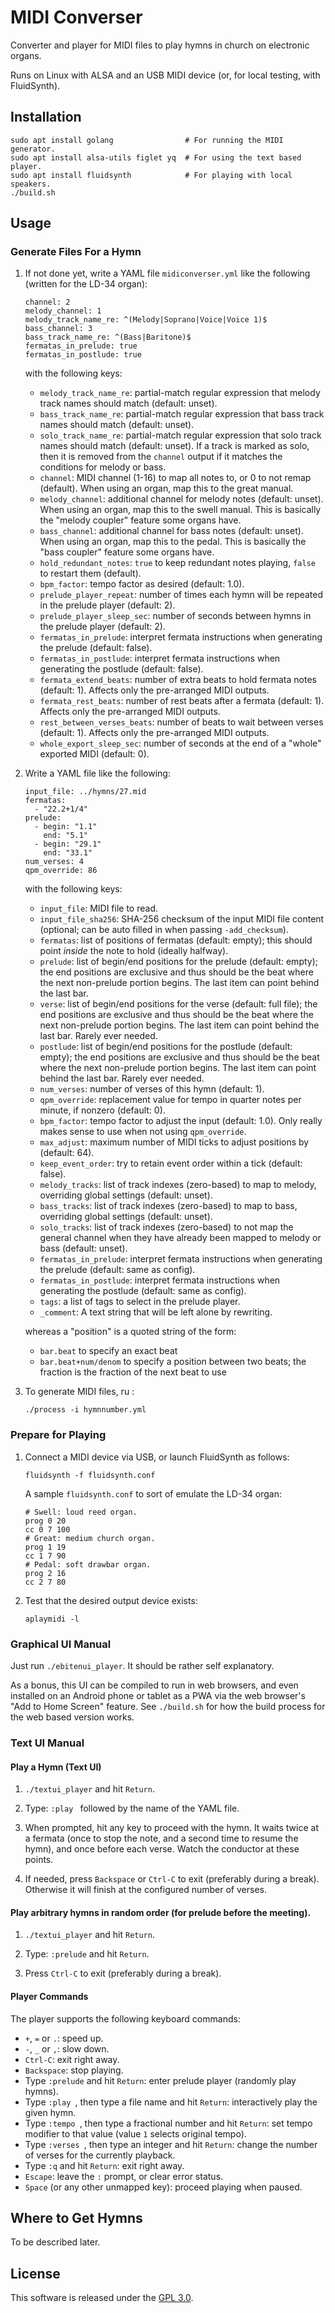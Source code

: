 # MIDI Converser

Converter and player for MIDI files to play hymns in church on
electronic organs.

Runs on Linux with ALSA and an USB MIDI device (or, for local testing,
with FluidSynth).

## Installation

    sudo apt install golang                # For running the MIDI generator.
    sudo apt install alsa-utils figlet yq  # For using the text based player.
    sudo apt install fluidsynth            # For playing with local speakers.
    ./build.sh

## Usage

### Generate Files For a Hymn

1.  If not done yet, write a YAML file `midiconverser.yml` like the following
    (written for the LD-34 organ):

        channel: 2
        melody_channel: 1
        melody_track_name_re: ^(Melody|Soprano|Voice|Voice 1)$
        bass_channel: 3
        bass_track_name_re: ^(Bass|Baritone)$
        fermatas_in_prelude: true
        fermatas_in_postlude: true

    with the following keys:

    - `melody_track_name_re`: partial-match regular expression that
      melody track names should match (default: unset).
    - `bass_track_name_re`: partial-match regular expression that bass
      track names should match (default: unset).
    - `solo_track_name_re`: partial-match regular expression that solo
      track names should match (default: unset). If a track is marked as
      solo, then it is removed from the `channel` output if it matches
      the conditions for melody or bass.
    - `channel`: MIDI channel (1-16) to map all notes to, or 0 to not
      remap (default). When using an organ, map this to the great
      manual.
    - `melody_channel`: additional channel for melody notes (default:
      unset). When using an organ, map this to the swell manual. This is
      basically the "melody coupler" feature some organs have.
    - `bass_channel`: additional channel for bass notes (default:
      unset). When using an organ, map this to the pedal. This is
      basically the "bass coupler" feature some organs have.
    - `hold_redundant_notes`: `true` to keep redundant notes playing,
      `false` to restart them (default).
    - `bpm_factor`: tempo factor as desired (default: 1.0).
    - `prelude_player_repeat`: number of times each hymn will be
      repeated in the prelude player (default: 2).
    - `prelude_player_sleep_sec`: number of seconds between hymns in the
      prelude player (default: 2).
    - `fermatas_in_prelude`: interpret fermata instructions when
      generating the prelude (default: false).
    - `fermatas_in_postlude`: interpret fermata instructions when
      generating the postlude (default: false).
    - `fermata_extend_beats`: number of extra beats to hold fermata
      notes (default: 1). Affects only the pre-arranged MIDI outputs.
    - `fermata_rest_beats`: number of rest beats after a fermata
      (default: 1). Affects only the pre-arranged MIDI outputs.
    - `rest_between_verses_beats`: number of beats to wait between
      verses (default: 1). Affects only the pre-arranged MIDI outputs.
    - `whole_export_sleep_sec`: number of seconds at the end of a
      "whole" exported MIDI (default: 0).

2.  Write a YAML file like the following:

        input_file: ../hymns/27.mid
        fermatas:
          - "22.2+1/4"
        prelude:
          - begin: "1.1"
            end: "5.1"
          - begin: "29.1"
            end: "33.1"
        num_verses: 4
        qpm_override: 86

    with the following keys:

    - `input_file`: MIDI file to read.
    - `input_file_sha256`: SHA-256 checksum of the input MIDI file
      content (optional; can be auto filled in when passing
      `-add_checksum`).
    - `fermatas`: list of positions of fermatas (default: empty); this
      should point *inside* the note to hold (ideally halfway).
    - `prelude`: list of begin/end positions for the prelude (default:
      empty); the end positions are exclusive and thus should be the
      beat where the next non-prelude portion begins. The last item can
      point behind the last bar.
    - `verse`: list of begin/end positions for the verse (default: full
      file); the end positions are exclusive and thus should be the beat
      where the next non-prelude portion begins. The last item can point
      behind the last bar. Rarely ever needed.
    - `postlude`: list of begin/end positions for the postlude (default:
      empty); the end positions are exclusive and thus should be the
      beat where the next non-prelude portion begins. The last item can
      point behind the last bar. Rarely ever needed.
    - `num_verses`: number of verses of this hymn (default: 1).
    - `qpm_override`: replacement value for tempo in quarter notes per
      minute, if nonzero (default: 0).
    - `bpm_factor`: tempo factor to adjust the input (default: 1.0).
      Only really makes sense to use when not using `qpm_override`.
    - `max_adjust`: maximum number of MIDI ticks to adjust positions by
      (default: 64).
    - `keep_event_order`: try to retain event order within a tick
      (default: false).
    - `melody_tracks`: list of track indexes (zero-based) to map to
      melody, overriding global settings (default: unset).
    - `bass_tracks`: list of track indexes (zero-based) to map to bass,
      overriding global settings (default: unset).
    - `solo_tracks`: list of track indexes (zero-based) to not map the general
      channel when they have already been mapped to melody or bass (default:
      unset).
    - `fermatas_in_prelude`: interpret fermata instructions when
      generating the prelude (default: same as config).
    - `fermatas_in_postlude`: interpret fermata instructions when
      generating the postlude (default: same as config).
    - `tags`: a list of tags to select in the prelude player.
    - `_comment`: A text string that will be left alone by rewriting.

    whereas a "position" is a quoted string of the form:

    - `bar.beat` to specify an exact beat
    - `bar.beat+num/denom` to specify a position between two beats; the
      fraction is the fraction of the next beat to use

3.  To generate MIDI files, ru :

        ./process -i hymnnumber.yml

### Prepare for Playing

1.  Connect a MIDI device via USB, or launch FluidSynth as follows:

        fluidsynth -f fluidsynth.conf

    A sample `fluidsynth.conf` to sort of emulate the LD-34 organ:

        # Swell: loud reed organ.
        prog 0 20
        cc 0 7 100
        # Great: medium church organ.
        prog 1 19
        cc 1 7 90
        # Pedal: soft drawbar organ.
        prog 2 16
        cc 2 7 80

2.  Test that the desired output device exists:

        aplaymidi -l

### Graphical UI Manual

Just run `./ebitenui_player`. It should be rather self explanatory.

As a bonus, this UI can be compiled to run in web browsers, and even
installed on an Android phone or tablet as a PWA via the web browser's
"Add to Home Screen" feature. See `./build.sh` for how the build process
for the web based version works.

### Text UI Manual

#### Play a Hymn (Text UI)

1.  `./textui_player` and hit `Return`.

2.  Type: `:play ` followed by the name of the YAML file.

3.  When prompted, hit any key to proceed with the hymn. It waits twice
    at a fermata (once to stop the note, and a second time to resume the
    hymn), and once before each verse. Watch the conductor at these
    points.

4.  If needed, press `Backspace` or `Ctrl-C` to exit (preferably during
    a break). Otherwise it will finish at the configured number of
    verses.

#### Play arbitrary hymns in random order (for prelude before the meeting).

1.  `./textui_player` and hit `Return`.

2.  Type: `:prelude` and hit `Return`.

3.  Press `Ctrl-C` to exit (preferably during a break).

#### Player Commands

The player supports the following keyboard commands:

- `+`, `=` or `.`: speed up.
- `-`, `_` or `,`: slow down.
- `Ctrl-C`: exit right away.
- `Backspace`: stop playing.
- Type `:prelude` and hit `Return`: enter prelude player (randomly play
  hymns).
- Type `:play `, then type a file name and hit `Return`: interactively
  play the given hymn.
- Type `:tempo `, then type a fractional number and hit `Return`: set
  tempo modifier to that value (value `1` selects original tempo).
- Type `:verses `, then type an integer and hit `Return`: change the
  number of verses for the currently playback.
- Type `:q` and hit `Return`: exit right away.
- `Escape`: leave the `:` prompt, or clear error status.
- `Space` (or any other unmapped key): proceed playing when paused.

## Where to Get Hymns

To be described later.

## License

This software is released under the [GPL 3.0](COPYING.md).
